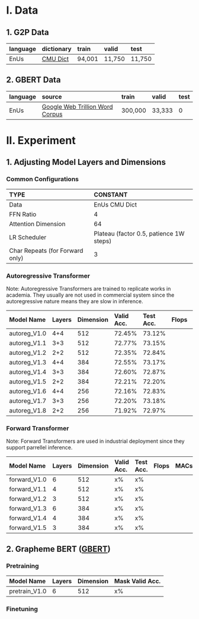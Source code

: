 # I. Data

## 1. G2P Data

| language | dictionary | train  | valid  | test   |
| :------- | :--------- | :----- | :----- | :----- |
| EnUs     | [CMU Dict](https://github.com/cmusphinx/cmudict) | 94,001 | 11,750 | 11,750 |

## 2. GBERT Data

| language | source                                                                                                              | train   | valid  | test   |
| :------- | :------------------------------------------------------------------------------------------------------------------ | :------ | :----- | :----- |
| EnUs     | [Google Web Trillion Word Corpus](https://www.kaggle.com/datasets/rtatman/english-word-frequency?resource=download) | 300,000 | 33,333 | 0      |

# II. Experiment

## 1. Adjusting Model Layers and Dimensions

### Common Configurations

| TYPE | CONSTANT |
| :--- | :------- |
| Data | EnUs CMU Dict |
| FFN Ratio | 4 |
| Attention Dimension | 64 |
| LR Scheduler | Plateau (factor 0.5, patience 1W steps) |
| Char Repeats (for Forward only) | 3 |

### Autoregressive Transformer

Note: Autoregressive Transformers are trained to replicate works in academia. They usually are not used in commercial system since the autoregressive nature means they are slow in inference.

| Model Name   | Layers | Dimension | Valid Acc. | Test Acc. |Flops | MACs |
| :----------- | :----- | :-------- | :--------  | :-------  | :---- | :--- |
| autoreg_V1.0 | 4+4    | 512       | 72.45%     | 73.12%    | | |
| autoreg_V1.1 | 3+3    | 512       | 72.77%     | 73.15%    | | |
| autoreg_V1.2 | 2+2    | 512       | 72.35%     | 72.84%    | | |
| autoreg_V1.3 | 4+4    | 384       | 72.55%     | 73.17%    | | |
| autoreg_V1.4 | 3+3    | 384       | 72.60%     | 72.87%    | | |
| autoreg_V1.5 | 2+2    | 384       | 72.21%     | 72.20%    | | |
| autoreg_V1.6 | 4+4    | 256       | 72.16%     | 72.83%    | | |
| autoreg_V1.7 | 3+3    | 256       | 72.20%     | 73.18%    | | |
| autoreg_V1.8 | 2+2    | 256       | 71.92%     | 72.97%    | | |

### Forward Transformer

Note: Forward Transformers are used in industrial deployment since they support parrellel inference.

| Model Name   | Layers | Dimension | Valid Acc. | Test Acc. |Flops | MACs |
| :----------- | :----- | :-------- | :--------  | :-------  | :---- | :--- |
| forward_V1.0 | 6      | 512       | x%     | x%    | | |
| forward_V1.1 | 4      | 512       | x%     | x%    | | |
| forward_V1.2 | 3      | 512       | x%     | x%    | | |
| forward_V1.3 | 6      | 384       | x%     | x%    | | |
| forward_V1.4 | 4      | 384       | x%     | x%    | | |
| forward_V1.5 | 3      | 384       | x%     | x%    | | |

## 2. Grapheme BERT ([GBERT](https://github.com/ldong1111/GraphemeBERT))

### Pretraining 

| Model Name    | Layers | Dimension | Mask Valid Acc. |
| :------------ | :----- | :-------- | :-------------  |
| pretrain_V1.0 | 6      | 512       | x%              |


### Finetuning
